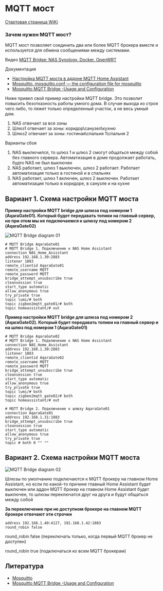 # MQTT мост

[Стартовая страница WiKi](https://github.com/DivanX10/wiki#readme)

### Зачем нужен MQTT мост?
MQTT мост позволяет соединить два или более MQTT брокера вместе и используется для обмена сообщениями между системами.

Видео
[MQTT Bridge: NAS Synology. Docker. OpenWRT](https://youtu.be/Th6fD4bEhTM)

Документация
* [Настройка MQTT моста в аддоне MQTT Home Assistant](https://community.home-assistant.io/t/instruction-manual-configuring-the-mqtt-bridge-on-the-mosquito-broker-addon/339151)
* [Mosquitto. mosquitto.conf — the configuration file for mosquitto](https://mosquitto.org/man/mosquitto-conf-5.html)
* [Mosquitto MQTT Bridge -Usage and Configuration](http://www.steves-internet-guide.com/mosquitto-bridge-configuration/)

Ниже привел свой пример настройки MQTT bridge. Это позволит повысить безотказность работы умного дома. В случае выхода из строя чего либо, то ляжет только определенный участок, а не весь умный дом.
1. NAS отвечает за все зоны
1. Шлюз1 отвечает за зоны: коридор\санузел\кухню
1. Шлюз2 отвечает за зоны: гостиная\спальня 1\спальня 2

Варианты сбоя
1) NAS выключился, то шлюз 1 и шлюз 2 смогут общаться между собой без главного сервера. Автоматизация в доме продолжает работать, будто NAS не был выключен
2) NAS работает, шлюз 1 выключен, шлюз 2 работает. Работает автоматизация только в гостиной и в спальнях
3) NAS работает, шлюз 1 включен, шлюз 2 выключен. Работает автоматизация только в коридоре, в санузле и на кухне

## Вариант 1. Схема настройки MQTT моста

**Пример настройки MQTT bridge для шлюза под номером 1 (AqaraGate01). Который будет передавать топики на главный сервер, но при этом мы не подключаемся к шлюзу под номером 2 (AqaraGate02)**

![MQTT Bridge diagram 01](https://user-images.githubusercontent.com/64090632/143300496-d020b570-b366-4c13-9de8-36cc349e4f6b.jpg)


```
# MQTT Bridge AqaraGate01
# MQTT Bridge 1. Подключение к NAS Home Assistant
connection NAS_Home_Assistant
address 192.168.1.30:2883
listener 1883
remote_clientid AqaraGate01
remote_username MQTT
remote_password MQTT
bridge_attempt_unsubscribe true
cleansession true
start_type automatic
allow_anonymous true
try_private true
topic lumi/# both
topic zigbee2mqtt_gate01/# both
topic homeassistant/# out
```

**Пример настройки MQTT bridge для шлюза под номером 2 (AqaraGate02). Который будет передавать топики на главный сервер и на шлюз под номером 1 (AqaraGate01)**

```
# MQTT Bridge AqaraGate02
# MQTT Bridge 1. Подключение к NAS Home Assistant
connection NAS_Home_Assistant
address 192.168.1.30:2883
listener 1883
remote_clientid AqaraGate02
remote_username MQTT
remote_password MQTT
bridge_attempt_unsubscribe true
cleansession true
start_type automatic
allow_anonymous true
try_private true
topic lumi/# both
topic zigbee2mqtt_gate02/# both
topic homeassistant/# out
```

```
# MQTT Bridge 2. Подключение к шлюзу AqaraGate01
connection AqaraGate01
address 192.168.1.31:1883
bridge_attempt_unsubscribe true
cleansession true
start_type automatic
allow_anonymous true
try_private true
topic # both 0 "" ""
```
## Вариант 2. Схема настройки MQTT моста

![MQTT Bridge diagram 02](https://user-images.githubusercontent.com/64090632/143300459-3d3b7c50-d084-4835-9351-c7b50ef27237.jpg)


Шлюзы по умолчанию подключаются к MQTT брокеру на главном Home Assistant, но если по какой-то причине главный Home Assistant будет выключен или аддон MQTT брокер на главном Home Assistant будет выключен, то шлюзы переключатся друг на друга и будут общаться между собой

**За переключение при не доступном брокере на главном MQTT брокере отвечают эти строчки**
```
address 192.168.1.40:4127, 192.168.1.42:1883
round_robin false 
```
round_robin false  (переключать только, когда первый MQTT брокер не доступен)

round_robin true (подключаться ко всем MQTT брокерам)


## Литература
* [Mosquitto](https://mosquitto.org/man/mosquitto-8.html)
* [Mosquitto MQTT Bridge -Usage and Configuration](http://www.steves-internet-guide.com/mosquitto-bridge-configuration/)
